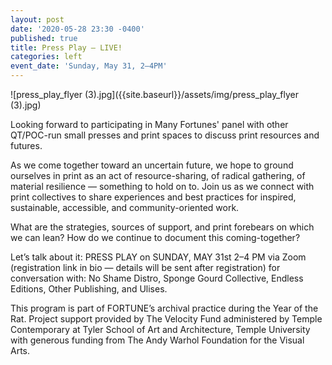 ```yaml
---
layout: post
date: '2020-05-28 23:30 -0400'
published: true
title: Press Play — LIVE!
categories: left
event_date: 'Sunday, May 31, 2–4PM'
---
```

![press_play_flyer (3).jpg]({{site.baseurl}}/assets/img/press_play_flyer (3).jpg)

Looking forward to participating in Many Fortunes' panel with other QT/POC-run small presses and print spaces to discuss print resources and futures. 

As we come together toward an uncertain future, we hope to ground ourselves in print as an act of resource-sharing, of radical gathering, of material resilience — something to hold on to. Join us as we connect with print collectives to share experiences and best practices for inspired, sustainable, accessible, and community-oriented work. 

What are the strategies, sources of support, and print forebears on which we can lean? How do we continue to document this coming-together? 

Let’s talk about it: PRESS PLAY on SUNDAY, MAY 31st 2–4 PM via Zoom (registration link in bio — details will be sent after registration) for conversation with: No Shame Distro, Sponge Gourd Collective, Endless Editions, Other Publishing, and Ulises.

This program is part of FORTUNE’s archival practice during the Year of the Rat. Project support provided by The Velocity Fund administered by Temple Contemporary at Tyler School of Art and Architecture, Temple University with generous funding from The Andy Warhol Foundation for the Visual Arts.

